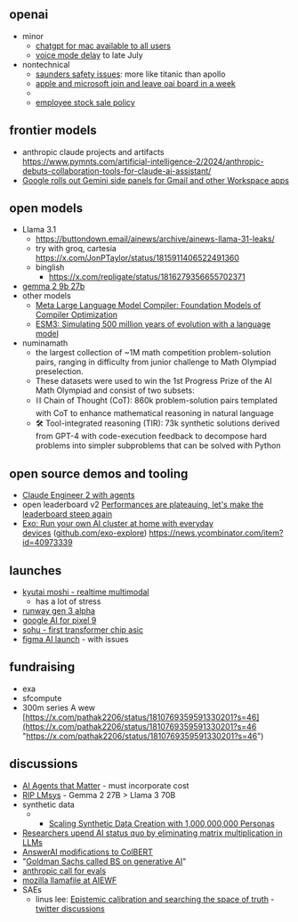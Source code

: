

## openai

- minor
	- [chatgpt for mac available to all users](https://arstechnica.com/gadgets/2024/06/openais-chatgpt-for-mac-is-now-available-to-all-users/)
	- [voice mode delay](https://www.channelnewsasia.com/business/openai-delays-rolling-out-its-voice-mode-july-4436691) to late July
- nontechnical
	- [saunders safety issues](https://www.businessinsider.com/former-openai-employee-williams-saunders-artificial-intelligence-building-titanic-apollo-2024-7): more like titanic than apollo
	- [apple and microsoft join and leave oai board in a week](https://www.theverge.com/2024/7/2/24191105/apple-phil-schiller-join-openai-board)
	- 
	- [employee stock sale policy](https://www.cnbc.com/2024/06/24/openai-changes-secondary-stock-sale-rules-treats-ex-staffers-equally.html)

## frontier models

- anthropic claude projects and artifacts https://www.pymnts.com/artificial-intelligence-2/2024/anthropic-debuts-collaboration-tools-for-claude-ai-assistant/
- [Google rolls out Gemini side panels for Gmail and other Workspace apps](https://www.engadget.com/google-rolls-out-gemini-side-panels-for-gmail-and-other-workspace-apps-123038034.html?guccounter=1)

## open models

- Llama 3.1
	- https://buttondown.email/ainews/archive/ainews-llama-31-leaks/
	- try with groq, cartesia https://x.com/JonPTaylor/status/1815911406522491360
	- binglish 
		- https://x.com/repligate/status/1816279356655702371
- [gemma 2 9b 27b](https://venturebeat.com/ai/googles-gemma-2-series-launches-with-not-one-but-two-lightweight-model-options-a-9b-and-27b/)
- other models
	- [Meta Large Language Model Compiler: Foundation Models of Compiler Optimization](https://ai.meta.com/research/publications/meta-large-language-model-compiler-foundation-models-of-compiler-optimization/?utm_source=twitter&utm_medium=organic_social&utm_content=link&utm_campaign=fair)
	- [ESM3: Simulating 500 million years of evolution with a language model](https://www.evolutionaryscale.ai/blog/esm3-release)
- numinamath
	- the largest collection of ~1M math competition problem-solution pairs, ranging in difficulty from junior challenge to Math Olympiad preselection.
	- These datasets were used to win the 1st Progress Prize of the AI Math Olympiad and consist of two subsets:
	- ⛓️ Chain of Thought (CoT): 860k problem-solution pairs templated with CoT to enhance mathematical reasoning in natural language
	- 🛠️ Tool-integrated reasoning (TIR): 73k synthetic solutions derived from GPT-4 with code-execution feedback to decompose hard problems into simpler subproblems that can be solved with Python


## open source demos and tooling

- [Claude Engineer 2 with agents](https://x.com/skirano/status/1812943785237639218) 
- open leaderboard v2 [Performances are plateauing, let's make the leaderboard steep again](https://huggingface.co/spaces/open-llm-leaderboard/blog?utm_source=www.therundown.ai&utm_medium=newsletter&utm_campaign=the-ai-model-leaderboard)
- [Exo: Run your own AI cluster at home with everyday devices](https://github.com/exo-explore/exo) ([github.com/exo-explore](https://news.ycombinator.com/from?site=github.com/exo-explore)) https://news.ycombinator.com/item?id=40973339

## launches

- [kyutai moshi - realtime multimodal](https://www.marktechpost.com/2024/07/03/kyutai-open-sources-moshi-a-real-time-native-multimodal-foundation-ai-model-that-can-listen-and-speak/)
	- has a lot of stress
- [runway gen 3 alpha](https://x.com/runwayml/status/1807822396415467686)
- [google AI for pixel 9](https://www.androidauthority.com/google-ai-recall-pixel-9-3456399/)
- [sohu - first transformer chip asic](https://www.marktechpost.com/2024/06/26/meet-sohu-the-worlds-first-transformer-specialized-chip-asic/)
- [figma AI launch](https://www.theverge.com/2024/6/26/24183730/figma-ai-tools-app-redesign-slides) - with issues

## fundraising

- exa
- sfcompute
- 300m series A wew [https://x.com/pathak2206/status/1810769359591330201?s=46](https://x.com/pathak2206/status/1810769359591330201?s=46 "https://x.com/pathak2206/status/1810769359591330201?s=46")

## discussions

- [AI Agents that Matter](https://arxiv.org/abs/2407.01502v1) - must incorporate cost
- [RIP LMsys](https://x.com/teortaxesTex/status/1806769232509546732) - Gemma 2 27B > Llama 3 70B
- synthetic data
	- -   [Scaling Synthetic Data Creation with 1,000,000,000 Personas](https://arxiv.org/abs/2406.20094)
- [Researchers upend AI status quo by eliminating matrix multiplication in LLMs](https://arstechnica.com/information-technology/2024/06/researchers-upend-ai-status-quo-by-eliminating-matrix-multiplication-in-llms/2/)
- [AnswerAI modifications to ColBERT](https://x.com/ZainHasan6/status/1807496799273308281)
- "[Goldman Sachs called BS on generative AI](https://x.com/edzitron/status/1810362077867028497)" 
- [anthropic call for evals](https://www.enterpriseai.news/2024/07/02/anthropic-pushes-for-third-party-ai-model-evaluations/)
- [mozilla llamafile at AIEWF](https://thenewstack.io/mozilla-llamafile-builders-projects-shine-at-ai-engineers-worlds-fair/)
- SAEs
	- linus lee: [Epistemic calibration and searching the space of truth](https://thesephist.com/posts/epistemic-calibration/) - [twitter discussions](https://x.com/sharifshameem/status/1810582471639257300)